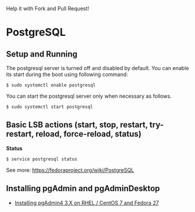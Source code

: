 Help it with Fork and Pull Request!

# PostgreSQL

## Setup and Running
The postgresql server is turned off and disabled by default. You can enable its start during the boot using following command:
```
$ sudo systemctl enable postgresql
```

You can start the postgresql server only when necessary as follows.
```
$ sudo systemctl start postgresql
```
## Basic LSB actions (start, stop, restart, try-restart, reload, force-reload, status)

**Status**
```
$ service postgresql status
```


See more: https://fedoraproject.org/wiki/PostgreSQL

## Installing pgAdmin and pgAdminDesktop

- [Installing pgAdmin4 3.X on RHEL / CentOS 7 and Fedora 27](https://people.planetpostgresql.org/devrim/index.php?/archives/96-Installing-pgAdmin4-3.X-on-RHEL-CentOS-7-and-Fedora-27.html)
